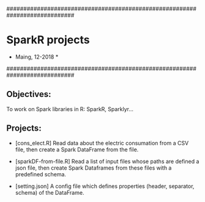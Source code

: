 ############################################################################

# SparkR projects

* Maing, 12-2018 *

############################################################################

## Objectives:
To work on Spark libraries in R: SparkR, Sparklyr...

## Projects:
* [cons_elect.R]
Read data about the electric consumation from a CSV file, then create a Spark DataFrame from the file.

* [sparkDF-from-file.R]
Read a list of input files whose paths are defined a json file, then create Spark Dataframes from these files with a predefined schema.
* [setting.json]
A config file which defines properties (header, separator, schema) of the DataFrame.